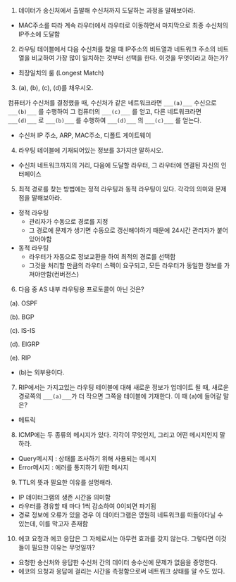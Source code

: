 1. 데이터가 송신처에서 출발해 수신처까지 도달하는 과정을 말해보아라.

- MAC주소를 따라 계속 라우터에서 라우터로 이동하면서 마지막으로 최종 수신처의 IP주소에 도달함



2. 라우팅 테이블에서 다음 수신처를 찾을 때 IP주소의 비트열과 네트워크 주소의 비트열을 비교하여 가장 많이 일치하는 것부터 선택을 한다. 이것을 무엇이라고 하는가?

- 최장일치의 룰 (Longest Match)



3. (a), (b), (c), (d)를 채우시오.

컴퓨터가 수신처를 결정했을 때, 수신처가 같은 네트워크라면 `___(a)___` 수신으로 `___(b)___` 를 수행하여 그 컴퓨터의 `___(c)___` 를 얻고, 다른 네트워크라면 `___(d)___` 로 `___(b)___` 를 수행하여 `___(d)___` 의 `___(c)___` 를 얻는다.

- 수신처 IP 주소, ARP, MAC주소, 디폴트 게이트웨이



4. 라우팅 테이블에 기재되어있는 정보를 3가지만 말하시오.

- 수신처 네트워크까지의 거리, 다음에 도달할 라우터, 그 라우터에 연결된 자신의 인터페이스



5. 최적 경로를 찾는 방법에는 정적 라우팅과 동적 라우팅이 있다. 각각의 의미와 문제점을 말해보아라.

- 정적 라우팅
  - 관리자가 수동으로 경로를 지정
  - 그 경로에 문제가 생기면 수동으로 갱신해야하기 때문에 24시간 관리자가 붙어있어야함
- 동적 라우팅
  - 라우터가 자동으로 정보교환을 하여 최적의 경로를 선택함
  - 그것을 처리할 만큼의 라우터 스펙이 요구되고, 모든 라우터가 동일한 정보를 가져야만함(컨버전스)



6. 다음 중 AS 내부 라우팅용 프로토콜이 아닌 것은?

​	(a). OSPF

​	(b). BGP

​	(c). IS-IS

​	(d). EIGRP

​	(e). RIP

- (b)는 외부용이다.



7. RIP에서는  가지고있는 라우팅 테이블에 대해 새로운 정보가 업데이트 될 때, 새로운 경로쪽의 `___(a)___`가 더 작으면 그쪽을 테이블에 기재한다. 이 때 (a)에 들어갈 말은?

- 메트릭



8. ICMP에는 두 종류의 메시지가 있다. 각각이 무엇인지, 그리고 어떤 메시지인지 말하라.

- Query메시지 : 상태를 조사하기 위해 사용되는 메시지
- Error메시지 : 에러를 통지하기 위한 메시지



9. TTL의 뜻과 필요한 이유를 설명해라.

- IP 데이터그램의 생존 시간을 의미함
- 라우터를 경유할 때 마다 1씩 감소하여 0이되면 파기됨
- 경로 정보에 오류가 있을 경우 이 데이터그램은 영원히 네트워크를 떠돌아다닐 수 있는데, 이를 막고자 존재함



10. 에코 요청과 에코 응답은 그 자체로서는 아무런 효과를 갖지 않는다. 그렇다면 이것들이 필요한 이유는 무엇일까?

- 요청한 송신처와 응답한 수신처 간의 데이터 송수신에 문제가 없음을 증명한다.
- 에코의 요청과 응답에 걸리는 시간을 측정함으로써 네트워크 상태를 알 수도 있다.